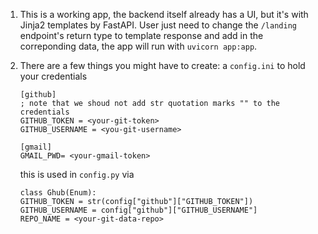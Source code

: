 1. This is a working app, the backend itself already has a UI, but it's with Jinja2 templates by FastAPI. User just need to change the `/landing` endpoint's return type to template response and add in the correponding data, the app will run with `uvicorn app:app`. 
1. There are a few things you might have to create: a `config.ini` to hold your credentials

    ```
    [github]
    ; note that we shoud not add str quotation marks "" to the credentials
    GITHUB_TOKEN = <your-git-token>
    GITHUB_USERNAME = <you-git-username>

    [gmail]
    GMAIL_PWD= <your-gmail-token>
    ```

    this is used in `config.py` via
    ```
    class Ghub(Enum):
    GITHUB_TOKEN = str(config["github"]["GITHUB_TOKEN"])
    GITHUB_USERNAME = config["github"]["GITHUB_USERNAME"]
    REPO_NAME = <your-git-data-repo>
    ```